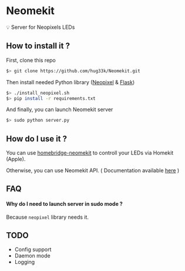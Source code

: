 # Neomekit

💡 Server for Neopixels LEDs

## How to install it ?

First, clone this repo

````sh
$> git clone https://github.com/hug33k/Neomekit.git
````

Then install needed Python library ([Neopixel](https://github.com/jgarff/rpi_ws281x.git) & [Flask](http://flask.pocoo.org/))

````sh
$> ./install_neopixel.sh
$> pip install -r requirements.txt
````

And finally, you can launch Neomekit server

````sh
$> sudo python server.py
````

## How do I use it ?

You can use [homebridge-neomekit](https://github.com/hug33k/homebridge-neomekit.git) to controll your LEDs via Homekit (Apple).

Otherwise, you can use Neomekit API. ( Documentation available [here](DOCS.md) )

## FAQ

#### Why do I need to launch server in sudo mode ?

Because `neopixel` library needs it.

## TODO

- Config support
- Daemon mode
- Logging
